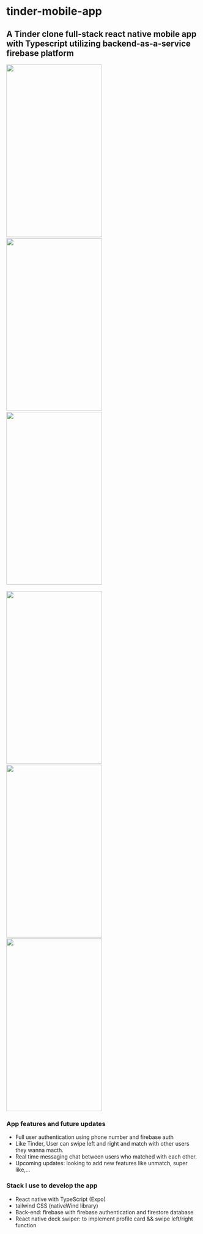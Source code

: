 # tinder-mobile-app
## A Tinder clone full-stack react native mobile app with Typescript utilizing backend-as-a-service firebase platform 

>

<img src="assets/log screen.jpg" width="250" height="450" > &nbsp; <img src="assets/loginscreen.jpg" width="250" height="450" > &nbsp; <img src="assets/mainscreen.jpg" width="250" height="450">
<br /> <br /> <img src="assets/profilescreen.jpg" width="250" height="450" > &nbsp; <img src="assets/ChatScreen.jpg" width="250" height="450" > &nbsp; <img src="assets/chatbox.jpg" width="250" height="450" >

>

### App features and future updates
- Full user authentication using phone number and firebase auth
- Like Tinder, User can swipe left and right and match with other users they wanna macth.
- Real time messaging chat between users who matched with each other.
- Upcoming updates: looking to add new features like unmatch, super like,...

> 

### Stack I use to develop the app
- React native with TypeScript (Expo)
- tailwind CSS (nativeWind library)
- Back-end: firebase with firebase authentication and firestore database
- React native deck swiper: to implement profile card && swipe left/right function
